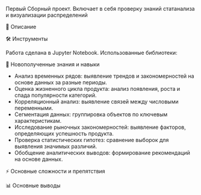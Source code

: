 Первый Сборный проект. Включает в себя проверку знаний статанализа и визуализации распределений

📌 Описание 

🛠 Инструменты

Работа сделана в Jupyter Notebook. Использованные библиотеки:


🎯 Новополученные знания и навыки

- Анализ временных рядов: выявление трендов и закономерностей на основе данных за разные периоды.
- Оценка жизненного цикла продукта: анализ появления, роста и спада популярности категорий.
- Корреляционный анализ: выявление связей между числовыми переменными.
- Сегментация данных: группировка объектов по ключевым характеристикам.
- Исследование рыночных закономерностей: выявление факторов, определяющих успешность продукта.
- Проверка статистических гипотез: сравнение выборок для выявления значимых различий.
- Обобщение аналитических выводов: формирование рекомендаций на основе данных.


⚡ Основные сложности и препятствия



📊 Основные выводы





